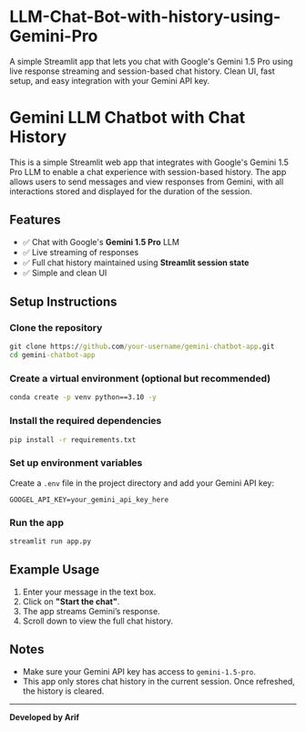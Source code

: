 # LLM-Chat-Bot-with-history-using-Gemini-Pro
A simple Streamlit app that lets you chat with Google's Gemini 1.5 Pro using live response streaming and session-based chat history. Clean UI, fast setup, and easy integration with your Gemini API key.

# Gemini LLM Chatbot with Chat History

This is a simple Streamlit web app that integrates with Google's Gemini 1.5 Pro LLM to enable a chat experience with session-based history. The app allows users to send messages and view responses from Gemini, with all interactions stored and displayed for the duration of the session.

## Features

* ✅ Chat with Google's **Gemini 1.5 Pro** LLM  
* ✅ Live streaming of responses  
* ✅ Full chat history maintained using **Streamlit session state**  
* ✅ Simple and clean UI

## Setup Instructions

### **Clone the repository**

```cmd
git clone https://github.com/your-username/gemini-chatbot-app.git
cd gemini-chatbot-app
````

### **Create a virtual environment (optional but recommended)**

```cmd
conda create -p venv python==3.10 -y 
```

### **Install the required dependencies**

```cmd
pip install -r requirements.txt
```

### **Set up environment variables**

Create a `.env` file in the project directory and add your Gemini API key:

```
GOOGEL_API_KEY=your_gemini_api_key_here
```

### **Run the app**

```cmd
streamlit run app.py
```

## Example Usage

1. Enter your message in the text box.
2. Click on **"Start the chat"**.
3. The app streams Gemini’s response.
4. Scroll down to view the full chat history.

## Notes

* Make sure your Gemini API key has access to `gemini-1.5-pro`.
* This app only stores chat history in the current session. Once refreshed, the history is cleared.

---

**Developed by Arif**

